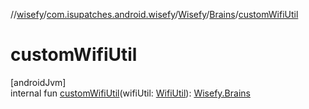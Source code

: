 //[wisefy](../../../../index.md)/[com.isupatches.android.wisefy](../../index.md)/[Wisefy](../index.md)/[Brains](index.md)/[customWifiUtil](custom-wifi-util.md)

# customWifiUtil

[androidJvm]\
internal fun [customWifiUtil](custom-wifi-util.md)(wifiUtil: [WifiUtil](../../../com.isupatches.android.wisefy.wifi/-wifi-util/index.md)): [Wisefy.Brains](index.md)
